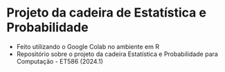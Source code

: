 # Projeto da cadeira de Estatística e Probabilidade
- Feito utilizando o Google Colab no ambiente em R
- Repositório sobre o projeto da cadeira Estatística e Probabilidade para Computação - ET586 (2024.1)
